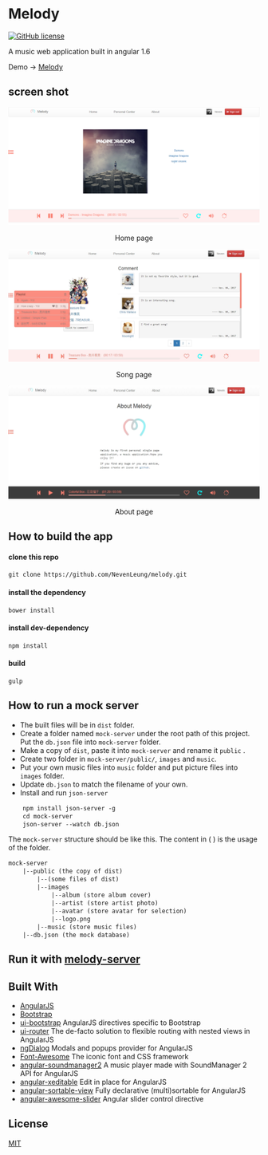# Melody


[![GitHub license](https://img.shields.io/github/license/NevenLeung/melody.svg)](https://github.com/NevenLeung/melody/blob/master/LICENSE)

A music web application built in angular 1.6

Demo -> [Melody](https://nevenleung.github.io/melody/)

## screen shot
![Home](https://github.com/NevenLeung/melody/blob/master//screen_shot/home.png)
<p align="center">Home page</p>

![Song](https://github.com/NevenLeung/melody/blob/master//screen_shot/song-info.jpg)
<p align="center">Song page</p>

![About](https://github.com/NevenLeung/melody/blob/master//screen_shot/about.jpg)
<p align="center">About page</p>

## How to build the app
#### clone this repo
    git clone https://github.com/NevenLeung/melody.git
    
#### install the dependency
    bower install
    
#### install dev-dependency
    npm install
    
#### build
    gulp
    
## How to run a mock server   
- The built files will be in `dist` folder.
- Create a folder named `mock-server` under the root path of this project. Put the `db.json` file into `mock-server` folder.
- Make a copy of `dist`, paste it into `mock-server` and rename it `public`  .
- Create two folder in `mock-server/public/`, `images` and `music`.
- Put your own music files into `music` folder and put picture files into `images` folder.
- Update `db.json` to match the filename of your own.
- Install and run `json-server`
```
    npm install json-server -g
    cd mock-server
    json-server --watch db.json 
```    

The `mock-server` structure should be like this. The content in ( ) is the usage of the folder.
```
mock-server    
    |--public (the copy of dist)
        |--(some files of dist)
        |--images
            |--album (store album cover)
            |--artist (store artist photo)
            |--avatar (store avatar for selection)
            |--logo.png  
        |--music (store music files) 
    |--db.json (the mock database)  
```
    

## Run it with [melody-server](https://github.com/NevenLeung/melody-server)

## Built With
- [AngularJS](https://github.com/angular/angular)  
 - [Bootstrap](https://github.com/twbs/bootstrap) 
 - [ui-bootstrap](https://github.com/angular-ui/bootstrap)  AngularJS directives specific to Bootstrap
 - [ui-router](https://github.com/angular-ui/ui-router)  The de-facto solution to flexible routing with nested views in AngularJS
 - [ngDialog](https://github.com/likeastore/ngDialog) Modals and popups provider for AngularJS
- [Font-Awesome](https://github.com/FortAwesome/Font-Awesome)  The iconic font and CSS framework
- [angular-soundmanager2](https://github.com/perminder-klair/angular-soundmanager2)  A music player made with SoundManager 2 API for AngularJS
- [angular-xeditable](https://github.com/vitalets/angular-xeditable)  Edit in place for AngularJS
- [angular-sortable-view](https://github.com/kamilkp/angular-sortable-view)  Fully declarative (multi)sortable for AngularJS
- [angular-awesome-slider](https://github.com/darul75/angular-awesome-slider)  Angular slider control directive

    
## License
[MIT](https://github.com/NevenLeung/melody/blob/master/LICENSE)

    